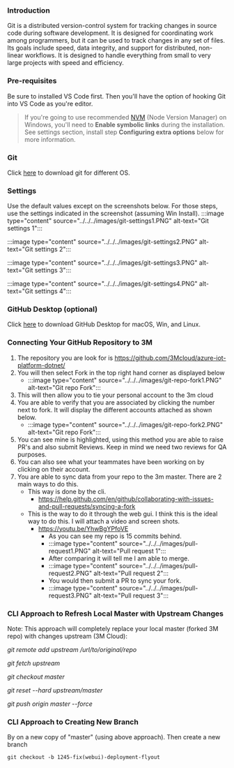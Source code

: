 ### Introduction
Git is a distributed version-control system for tracking changes in source code during software development. It is designed for coordinating work among programmers, but it can be used to track changes in any set of files. Its goals include speed, data integrity, and support for distributed, non-linear workflows. It is designed to handle everything from small to very large projects with speed and efficiency.

### Pre-requisites
Be sure to installed VS Code first.  Then you'll have the option of hooking Git into VS Code as you're editor.  
> If you're going to use recommended [NVM](nodejs.md#node-version-manager-nvm) (Node Version Manager) on Windows, you'll need to **Enable symbolic links** during the installation.  See settings section, install step **Configuring extra options** below for more information.  

### Git
Click [here](https://git-scm.com/download/) to download git for different OS.

### Settings
Use the default values except on the screenshots below.  For those steps, use the settings indicated in the screenshot (assuming Win Install).
:::image type="content" source="../../../images/git-settings1.PNG" alt-text="Git settings 1":::

:::image type="content" source="../../../images/git-settings2.PNG" alt-text="Git settings 2":::

:::image type="content" source="../../../images/git-settings3.PNG" alt-text="Git settings 3":::

:::image type="content" source="../../../images/git-settings4.PNG" alt-text="Git settings 4":::

### GitHub Desktop (optional)
Click [here](https://github.com/desktop/desktop) to download GitHub Desktop for macOS, Win, and Linux. 

### Connecting Your GitHub Repository to 3M
1. The repository you are look for is https://github.com/3Mcloud/azure-iot-platform-dotnet/
1. You will then select Fork in the top right hand corner as displayed below
    * :::image type="content" source="../../../images/git-repo-fork1.PNG" alt-text="Git repo Fork":::
1. This will then allow you to tie your personal account to the 3m cloud
1. You are able to verify that you are associated by clicking the number next to fork. It will display the different accounts attached as shown below.
    * :::image type="content" source="../../../images/git-repo-fork2.PNG" alt-text="Git repo Fork":::
1. You can see mine is highlighted, using this method you are able to raise PR's and also submit Reviews. Keep in mind we need two reviews for QA purposes. 
1. You can also see  what your teammates have been working on by clicking on their account. 
1. You are able to sync data from your repo to the 3m master. There are 2 main ways to do this.
    - This way is done by the cli.
        - https://help.github.com/en/github/collaborating-with-issues-and-pull-requests/syncing-a-fork
    - This is the way to do it through the web gui. I think this is the ideal way to do this. I will attach a video and screen shots.
        - https://youtu.be/YhwBgYPfoVE
            - As you can see my repo is 15 commits behind.
            - :::image type="content" source="../../../images/pull-request1.PNG" alt-text="Pull request 1":::
            - After comparing it will tell me I am able to merge.
            - :::image type="content" source="../../../images/pull-request2.PNG" alt-text="Pull request 2":::
            - You would then submit a PR to sync your fork.
            - :::image type="content" source="../../../images/pull-request3.PNG" alt-text="Pull request 3":::

### CLI Approach to Refresh Local Master with Upstream Changes
Note: This approach will completely replace your local master (forked 3M repo) with changes upstream (3M Cloud):

*git remote add upstream /url/to/original/repo*

*git fetch upstream*

*git checkout master*

*git reset --hard upstream/master*

*git push origin master --force*

### CLI Approach to Creating New Branch
By on a new copy of "master" (using above approach).   Then create a new branch
 
`git checkout -b 1245-fix(webui)-deployment-flyout`